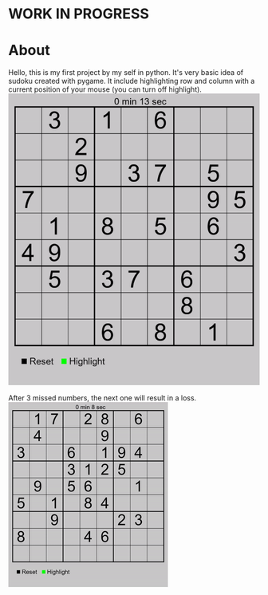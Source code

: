 # WORK IN PROGRESS
# About
Hello, this is my first project by my self in python. It's very basic idea of sudoku created with pygame. It include highlighting row and column with a current position of your mouse (you can turn off highlight).
![highlight position](./Photos/Board_with_highlight.gif)

After 3 missed numbers, the next one will result in a loss.
![Game Over](./Photos/Game_Over.gif)
